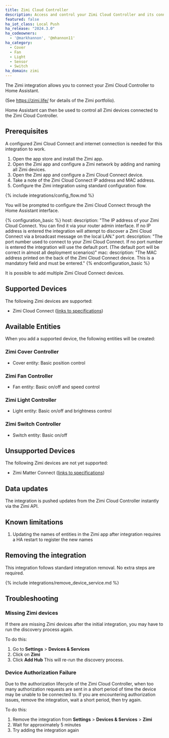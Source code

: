 ```yaml
---
title: Zimi Cloud Controller
description: Access and control your Zimi Cloud Controller and its connected Zimi-based devices.
featured: false
ha_iot_class: Local Push
ha_release: "2024.3.0"
ha_codeowners:
  - '@markhannon', '@mhannon11'
ha_category:
  - Cover
  - Fan
  - Light
  - Sensor
  - Switch
ha_domain: zimi
---
```


The Zimi integration allows you to connect your Zimi Cloud Controller to Home Assistant.

(See https://zimi.life/ for details of the Zimi portfolio).

Home Assistant can then be used to control all Zimi devices connected to the Zimi Cloud Controller.

## Prerequisites

A configured Zimi Cloud Connect and internet connection is needed for this integration to work.

1. Open the app store and install the Zimi app.
2. Open the Zimi app and configure a Zimi network by adding and naming all Zimi devices.
3. Open the Zimi app and configure a Zimi Cloud Connect device. 
4. Take a note of the Zimi Cloud Connect IP address and MAC address. 
5. Configure the Zimi integration using standard configuration flow.

{% include integrations/config_flow.md %}

You will be prompted to configure the Zimi Cloud Connect through the Home Assistant interface. 

{% configuration_basic %}
host:
    description: "The IP address of your Zimi Cloud Connect. You can find it via your router admin interface.    If no IP address is entered the integration will attempt to discover a Zimi Cloud Connect via a broadcast message on the local LAN."
port:
    description: "The port number used to connect to your Zimi Cloud Connect.   If no port number is entered the integration will use the default port.   (The default port will be correct in almost all deployment scenarios)"
mac:
    description: "The MAC address printed on the back of the Zimi Cloud Connect device.   This is a mandatory field and must be entered."
{% endconfiguration_basic %}

It is possible to add multiple Zimi Cloud Connect devices.

## Supported Devices

The following Zimi devices are supported:

- Zimi Cloud Connect ([links to specifications](https://zimi.life/product/cloud-connect/))

## Available Entities

When you add a supported device, the following entities will be created:

### Zimi Cover Controller

- Cover entity: Basic position control

### Zimi Fan Controller

- Fan entity: Basic on/off and speed control

### Zimi Light Controller

- Light entity: Basic on/off and brightness control

### Zimi Switch Controller

- Switch entity: Basic on/off

## Unsupported Devices

The following Zimi devices are not yet supported:

- Zimi Matter Connect ([links to specifications](https://zimi.life/product/cloud-connect/))



## Data updates

The integration is pushed updates from the Zimi Cloud Controller instantly via the Zimi API.

## Known limitations

1. Updating the names of entities in the Zimi app after integration requires a HA restart to register the new names


## Removing the integration

This integration follows standard integration removal. No extra steps are required.

{% include integrations/remove_device_service.md %}

## Troubleshooting

### Missing Zimi devices

If there are missing Zimi devices after the initial integration, you may have to run the discovery process again.

To do this:

1. Go to **Settings** > **Devices & Services**
2. Click on **Zimi**
3. Click **Add Hub**
This will re-run the discovery process.

### Device Authorization Failure

Due to the authorization lifecycle of the Zimi Cloud Controller, when too many authorization requests are sent in a short period of time the device may
be unable to be connected to. If you are encountering authorization issues, remove the integration, wait a short period, then try again.

To do this:

1. Remove the integration from **Settings** > **Devices & Services** > **Zimi**
2. Wait for approximately 5 minutes
3. Try adding the integration again